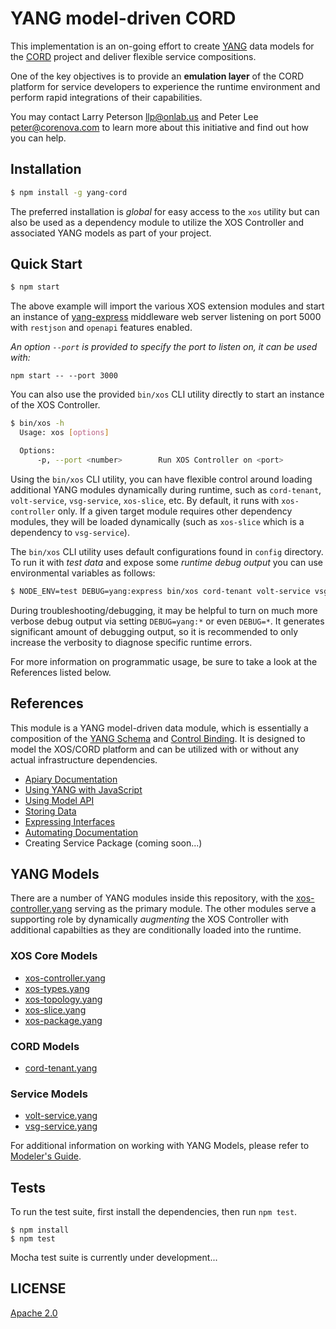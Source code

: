 # YANG model-driven CORD

This implementation is an on-going effort to create
[YANG](http://tools.ietf.org/html/rfc6020) data models for the
[CORD](http://opencord.org) project and deliver flexible service
compositions.

One of the key objectives is to provide an **emulation layer** of the
CORD platform for service developers to experience the runtime
environment and perform rapid integrations of their capabilities.

You may contact Larry Peterson <llp@onlab.us> and Peter Lee
<peter@corenova.com> to learn more about this initiative and find out
how you can help.

## Installation

```bash
$ npm install -g yang-cord
```

The preferred installation is *global* for easy access to the `xos`
utility but can also be used as a dependency module to utilize the XOS
Controller and associated YANG models as part of your project.

## Quick Start

```bash
$ npm start
```

The above example will import the various XOS extension modules and
start an instance of
[yang-express](http://github.com/corenova/yang-express) middleware web
server listening on port 5000 with `restjson` and `openapi` features
enabled.

_An option `--port` is provided to specify the port to listen on, it can be used with:_

```
npm start -- --port 3000
```

You can also use the provided `bin/xos` CLI utility directly to start
an instance of the XOS Controller.

```bash
$ bin/xos -h
  Usage: xos [options]

  Options:
      -p, --port <number>        Run XOS Controller on <port>
```

Using the `bin/xos` CLI utility, you can have flexible control around
loading additional YANG modules dynamically during runtime, such as
`cord-tenant`, `volt-service`, `vsg-service`, `xos-slice`, etc. By
default, it runs with `xos-controller` only. If a given target module
requires other dependency modules, they will be loaded dynamically
(such as `xos-slice` which is a dependency to `vsg-service`).

The `bin/xos` CLI utility uses default configurations found in
`config` directory. To run it with *test data* and expose some
*runtime debug output* you can use environmental variables as follows:

```bash
$ NODE_ENV=test DEBUG=yang:express bin/xos cord-tenant volt-service vsg-service
```

During troubleshooting/debugging, it may be helpful to turn on much
more verbose debug output via setting `DEBUG=yang:*` or even
`DEBUG=*`. It generates significant amount of debugging output, so it
is recommended to only increase the verbosity to diagnose specific
runtime errors.

For more information on programmatic usage, be sure to take a look at
the References listed below.

## References

This module is a YANG model-driven data module, which is essentially a
composition of the [YANG Schema](./schema/xos-controller.yang) and
[Control Binding](./src/xos-controller.coffee). It is designed to
model the XOS/CORD platform and can be utilized with or without any
actual infrastructure dependencies.

- [Apiary Documentation](http://docs.yangcord.apiary.io)
- [Using YANG with JavaScript](http://github.com/corenova/yang-js)
- [Using Model API](http://github.com/corenova/yang-js#model-instance)
- [Storing Data](http://github.com/corenova/yang-store)
- [Expressing Interfaces](http://github.com/corenova/yang-express)
- [Automating Documentation](http://github.com/corenova/yang-swagger)
- Creating Service Package (coming soon...)

## YANG Models

There are a number of YANG modules inside this repository, with the
[xos-controller.yang](./schema/xos-controller.yang) serving as the
primary module. The other modules serve a supporting role by
dynamically *augmenting* the XOS Controller with additional
capabilties as they are conditionally loaded into the runtime.

### XOS Core Models

- [xos-controller.yang](./schema/xos-controller.yang)
- [xos-types.yang](./schema/xos-types.yang)
- [xos-topology.yang](./schema/xos-topology.yang)
- [xos-slice.yang](./schema/xos-slice.yang)
- [xos-package.yang](./schema/xos-package.yang)

### CORD Models

- [cord-tenant.yang](./schema/cord-tenant.yang)

### Service Models

- [volt-service.yang](./services/yang-volt/volt-service.yang)
- [vsg-service.yang](./services/yang-vsg/vsg-service.yang)

For additional information on working with YANG Models, please refer
to [Modeler's Guide](./schema/README.md).

## Tests

To run the test suite, first install the dependencies, then run `npm
test`.

```
$ npm install
$ npm test
```
Mocha test suite is currently under development...

## LICENSE
  [Apache 2.0](LICENSE)

